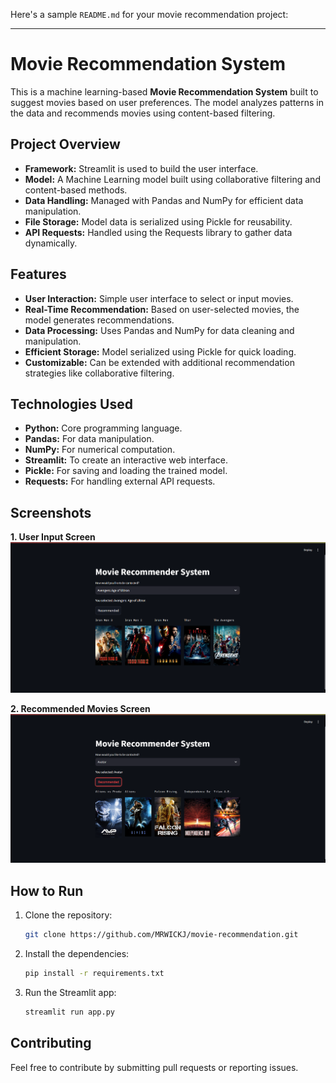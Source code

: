 Here's a sample `README.md` for your movie recommendation project:

---

# Movie Recommendation System

This is a machine learning-based **Movie Recommendation System** built to suggest movies based on user preferences. The model analyzes patterns in the data and recommends movies using content-based filtering.

## Project Overview

- **Framework:** Streamlit is used to build the user interface.
- **Model:** A Machine Learning model built using collaborative filtering and content-based methods.
- **Data Handling:** Managed with Pandas and NumPy for efficient data manipulation.
- **File Storage:** Model data is serialized using Pickle for reusability.
- **API Requests:** Handled using the Requests library to gather data dynamically.

## Features

- **User Interaction:** Simple user interface to select or input movies.
- **Real-Time Recommendation:** Based on user-selected movies, the model generates recommendations.
- **Data Processing:** Uses Pandas and NumPy for data cleaning and manipulation.
- **Efficient Storage:** Model serialized using Pickle for quick loading.
- **Customizable:** Can be extended with additional recommendation strategies like collaborative filtering.

## Technologies Used

- **Python:** Core programming language.
- **Pandas:** For data manipulation.
- **NumPy:** For numerical computation.
- **Streamlit:** To create an interactive web interface.
- **Pickle:** For saving and loading the trained model.
- **Requests:** For handling external API requests.

## Screenshots

**1. User Input Screen**
![User Input](img1.png)

**2. Recommended Movies Screen**
![Recommended Movies](img2.png)

## How to Run

1. Clone the repository:
   ```bash
   git clone https://github.com/MRWICKJ/movie-recommendation.git
   ```

2. Install the dependencies:
   ```bash
   pip install -r requirements.txt
   ```

3. Run the Streamlit app:
   ```bash
   streamlit run app.py
   ```

## Contributing

Feel free to contribute by submitting pull requests or reporting issues.


